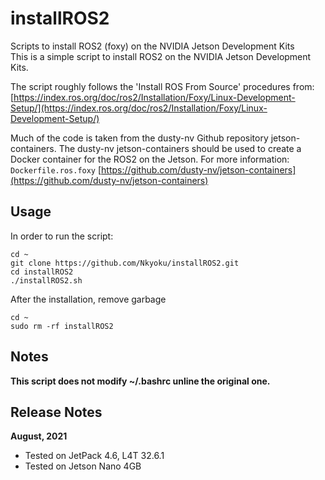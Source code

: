 # installROS2
Scripts to install ROS2 (foxy) on the NVIDIA Jetson Development Kits  
This is a simple script to install ROS2 on the NVIDIA Jetson Development Kits.

The script roughly follows the 'Install ROS From Source' procedures from:  
[https://index.ros.org/doc/ros2/Installation/Foxy/Linux-Development-Setup/](https://index.ros.org/doc/ros2/Installation/Foxy/Linux-Development-Setup/)

Much of the code is taken from the dusty-nv Github repository jetson-containers. The dusty-nv jetson-containers should be used to create a Docker container for the ROS2 on the Jetson. For more information:  
```Dockerfile.ros.foxy``` [https://github.com/dusty-nv/jetson-containers](https://github.com/dusty-nv/jetson-containers)

## Usage
In order to run the script:  
```
cd ~
git clone https://github.com/Nkyoku/installROS2.git
cd installROS2
./installROS2.sh
```

After the installation, remove garbage
```
cd ~
sudo rm -rf installROS2
```

## Notes
<b>This script does not modify ~/.bashrc unline the original one.</b>

## Release Notes
<b>August, 2021</b>
* Tested on JetPack 4.6, L4T 32.6.1
* Tested on Jetson Nano 4GB
